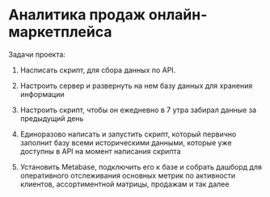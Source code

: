 # Аналитика продаж онлайн-маркетплейса

Задачи проекта: 

1. Насписать скрипт, для сбора данных по API. 

2. Настроить сервер и развернуть на нем базу данных для хранения информации

3. Настроить скрипт, чтобы он ежедневно в 7 утра забирал данные за предыдущий день 

4. Единоразово написать и запустить скрипт, который первично заполнит базу всеми историческими данными, которые уже доступны в API на момент написания скрипта

5. Установить Metabase, подключить его к базе и собрать дашборд для оперативного отслеживания основных метрик по активности клиентов, ассортиментной матрицы, продажам и так далее
